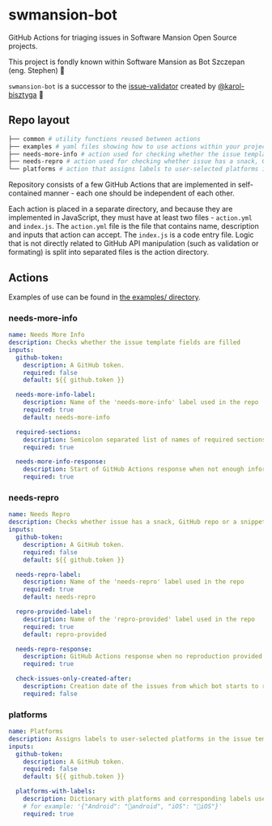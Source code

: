 # swmansion-bot

GitHub Actions for triaging issues in Software Mansion Open Source projects.

This project is fondly known within Software Mansion as Bot Szczepan (eng. Stephen) 🤖

`swmansion-bot` is a successor to the [issue-validator](https://github.com/karol-bisztyga/issue-validator) created by [@karol-bisztyga](https://github.com/karol-bisztyga) 🙌

## Repo layout

```bash
├── common # utility functions reused between actions
├── examples # yaml files showing how to use actions within your project
├── needs-more-info # action used for checking whether the issue template fields are filled
├── needs-repro # action used for checking whether issue has a snack, GitHub repo or a snippet of code
└── platforms # action that assigns labels to user-selected platforms in the issue template
```

Repository consists of a few GitHub Actions that are implemented in self-contained manner - each one should be independent of each other.

Each action is placed in a separate directory, and because they are implemented in JavaScript, they must have at least two files - `action.yml` and `index.js`. The `action.yml` file is the file that contains name, description and inputs that action can accept. The `index.js` is a code entry file. Logic that is not directly related to GitHub API manipulation (such as validation or formating) is split into separated files is the action directory.

## Actions

Examples of use can be found in [the examples/ directory](./examples/README.md).

### needs-more-info

```yml
name: Needs More Info
description: Checks whether the issue template fields are filled
inputs:
  github-token:
    description: A GitHub token.
    required: false
    default: ${{ github.token }}

  needs-more-info-label:
    description: Name of the 'needs-more-info' label used in the repo
    required: true
    default: needs-more-info

  required-sections:
    description: Semicolon separated list of names of required sections eg. 'Description;Reproduction;Platform'
    required: true

  needs-more-info-response:
    description: Start of GitHub Actions response when not enough information is provided
    required: true
```

### needs-repro

```yml
name: Needs Repro
description: Checks whether issue has a snack, GitHub repo or a snippet of code
inputs:
  github-token:
    description: A GitHub token.
    required: false
    default: ${{ github.token }}

  needs-repro-label:
    description: Name of the 'needs-repro' label used in the repo
    required: true
    default: needs-repro

  repro-provided-label:
    description: Name of the 'repro-provided' label used in the repo
    required: true
    default: repro-provided

  needs-repro-response:
    description: GitHub Actions response when no reproduction provided
    required: true

  check-issues-only-created-after:
    description: Creation date of the issues from which bot starts to reply. Bot won't tinker with issues older than the stated date with format - YYYY-MM-DD
    required: false
```

### platforms

```yml
name: Platforms
description: Assigns labels to user-selected platforms in the issue template
inputs:
  github-token:
    description: A GitHub token.
    required: false
    default: ${{ github.token }}

  platforms-with-labels:
    description: Dictionary with platforms and corresponding labels used in the repo
    # for example: '{"Android": "🤖android", "iOS": "🍎iOS"}'
    required: true
```
